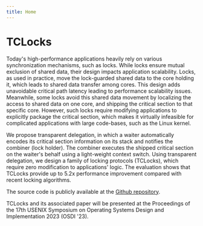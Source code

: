 ```yaml
---
title: Home
---
```


# TCLocks

Today's high-performance applications heavily rely on various
synchronization mechanisms, such as locks.  While locks ensure mutual
exclusion of shared data, their design impacts application scalability.
Locks, as used in practice, move the lock-guarded shared data to the
core holding it, which leads to shared data transfer among cores.
This design adds unavoidable critical path latency leading to
performance scalability issues.  Meanwhile, some locks avoid this
shared data movement by localizing the access to shared data on
one core, and shipping the critical section to that specific core.
However, such locks require modifying applications to explicitly
package the critical section, which makes it virtually infeasible
for complicated applications with large code-bases, such as the
Linux kernel.

We propose transparent delegation, in which a waiter
automatically encodes its critical section information on its stack
and notifies the combiner (lock holder).  The combiner executes the
shipped critical section on the waiter's behalf using a light-weight
context switch.  Using transparent delegation, we design a family of
locking protocols (TCLocks), which require zero modification to
applications' logic.  The evaluation shows that TCLocks provide
up to 5.2x performance improvement compared with recent locking
algorithms.


The source code is publicly available at the [Github repository](https://github.com/rs3lab/TCLocks).

TCLocks and its associated paper will be presented at the Proceedings of the 17th USENIX Symposium on Operating Systems Design and Implementation 2023 (OSDI '23).
